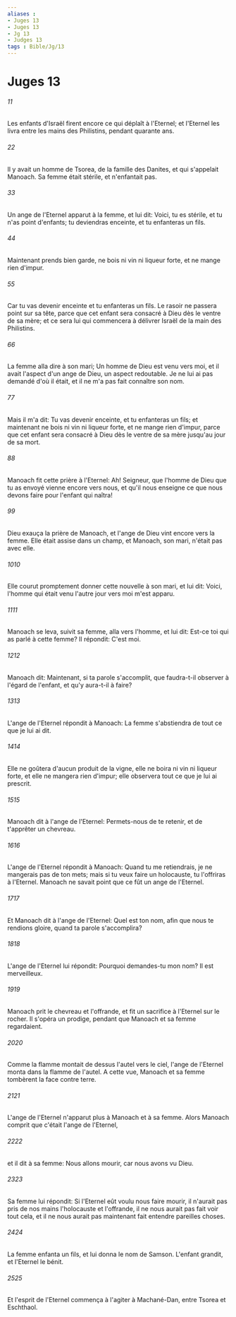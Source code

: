 ```yaml
---
aliases : 
- Juges 13
- Juges 13
- Jg 13
- Judges 13
tags : Bible/Jg/13
---
```


# Juges 13

###### 11
Les enfants d'Israël firent encore ce qui déplaît à l'Eternel; et l'Eternel les livra entre les mains des Philistins, pendant quarante ans.
###### 22
Il y avait un homme de Tsorea, de la famille des Danites, et qui s'appelait Manoach. Sa femme était stérile, et n'enfantait pas.
###### 33
Un ange de l'Eternel apparut à la femme, et lui dit: Voici, tu es stérile, et tu n'as point d'enfants; tu deviendras enceinte, et tu enfanteras un fils.
###### 44
Maintenant prends bien garde, ne bois ni vin ni liqueur forte, et ne mange rien d'impur.
###### 55
Car tu vas devenir enceinte et tu enfanteras un fils. Le rasoir ne passera point sur sa tête, parce que cet enfant sera consacré à Dieu dès le ventre de sa mère; et ce sera lui qui commencera à délivrer Israël de la main des Philistins.
###### 66
La femme alla dire à son mari; Un homme de Dieu est venu vers moi, et il avait l'aspect d'un ange de Dieu, un aspect redoutable. Je ne lui ai pas demandé d'où il était, et il ne m'a pas fait connaître son nom.
###### 77
Mais il m'a dit: Tu vas devenir enceinte, et tu enfanteras un fils; et maintenant ne bois ni vin ni liqueur forte, et ne mange rien d'impur, parce que cet enfant sera consacré à Dieu dès le ventre de sa mère jusqu'au jour de sa mort.
###### 88
Manoach fit cette prière à l'Eternel: Ah! Seigneur, que l'homme de Dieu que tu as envoyé vienne encore vers nous, et qu'il nous enseigne ce que nous devons faire pour l'enfant qui naîtra!
###### 99
Dieu exauça la prière de Manoach, et l'ange de Dieu vint encore vers la femme. Elle était assise dans un champ, et Manoach, son mari, n'était pas avec elle.
###### 1010
Elle courut promptement donner cette nouvelle à son mari, et lui dit: Voici, l'homme qui était venu l'autre jour vers moi m'est apparu.
###### 1111
Manoach se leva, suivit sa femme, alla vers l'homme, et lui dit: Est-ce toi qui as parlé à cette femme? Il répondit: C'est moi.
###### 1212
Manoach dit: Maintenant, si ta parole s'accomplit, que faudra-t-il observer à l'égard de l'enfant, et qu'y aura-t-il à faire?
###### 1313
L'ange de l'Eternel répondit à Manoach: La femme s'abstiendra de tout ce que je lui ai dit.
###### 1414
Elle ne goûtera d'aucun produit de la vigne, elle ne boira ni vin ni liqueur forte, et elle ne mangera rien d'impur; elle observera tout ce que je lui ai prescrit.
###### 1515
Manoach dit à l'ange de l'Eternel: Permets-nous de te retenir, et de t'apprêter un chevreau.
###### 1616
L'ange de l'Eternel répondit à Manoach: Quand tu me retiendrais, je ne mangerais pas de ton mets; mais si tu veux faire un holocauste, tu l'offriras à l'Eternel. Manoach ne savait point que ce fût un ange de l'Eternel.
###### 1717
Et Manoach dit à l'ange de l'Eternel: Quel est ton nom, afin que nous te rendions gloire, quand ta parole s'accomplira?
###### 1818
L'ange de l'Eternel lui répondit: Pourquoi demandes-tu mon nom? Il est merveilleux.
###### 1919
Manoach prit le chevreau et l'offrande, et fit un sacrifice à l'Eternel sur le rocher. Il s'opéra un prodige, pendant que Manoach et sa femme regardaient.
###### 2020
Comme la flamme montait de dessus l'autel vers le ciel, l'ange de l'Eternel monta dans la flamme de l'autel. A cette vue, Manoach et sa femme tombèrent la face contre terre.
###### 2121
L'ange de l'Eternel n'apparut plus à Manoach et à sa femme. Alors Manoach comprit que c'était l'ange de l'Eternel,
###### 2222
et il dit à sa femme: Nous allons mourir, car nous avons vu Dieu.
###### 2323
Sa femme lui répondit: Si l'Eternel eût voulu nous faire mourir, il n'aurait pas pris de nos mains l'holocauste et l'offrande, il ne nous aurait pas fait voir tout cela, et il ne nous aurait pas maintenant fait entendre pareilles choses.
###### 2424
La femme enfanta un fils, et lui donna le nom de Samson. L'enfant grandit, et l'Eternel le bénit.
###### 2525
Et l'esprit de l'Eternel commença à l'agiter à Machané-Dan, entre Tsorea et Eschthaol.
